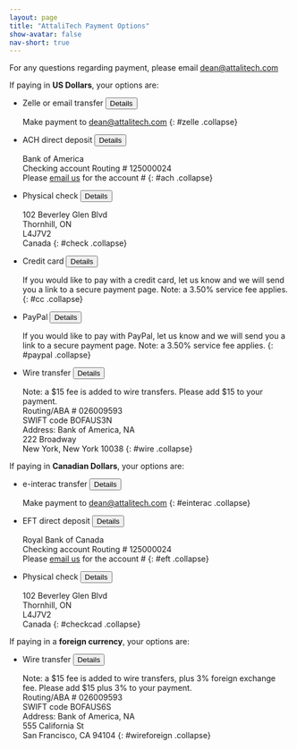 ```yaml
---
layout: page
title: "AttaliTech Payment Options"
show-avatar: false
nav-short: true
---
```


For any questions regarding payment, please email [dean@attalitech.com](mailto:dean@attalitech.com)

If paying in **US Dollars**, your options are:

- Zelle or email transfer <button data-target="#zelle" class="btn btn-link" data-toggle="collapse">Details</button>

  Make payment to [dean@attalitech.com](mailto:dean@attalitech.com)
  {: #zelle .collapse}
  
- ACH direct deposit <button data-target="#ach" class="btn btn-link" data-toggle="collapse">Details</button>

  Bank of America  
  Checking account
  Routing # 125000024  
  Please [email us](mailto:dean@attalitech.com) for the account #
  {: #ach .collapse}
  
- Physical check <button data-target="#check" class="btn btn-link" data-toggle="collapse">Details</button>

  102 Beverley Glen Blvd  
  Thornhill, ON  
  L4J7V2  
  Canada
  {: #check .collapse}
  
- Credit card <button data-target="#cc" class="btn btn-link" data-toggle="collapse">Details</button>

  If you would like to pay with a credit card, let us know and we will send you a link to a secure payment page. Note: a 3.50% service fee applies.
  {: #cc .collapse}
  
- PayPal <button data-target="#paypal" class="btn btn-link" data-toggle="collapse">Details</button>

  If you would like to pay with PayPal, let us know and we will send you a link to a secure payment page. Note: a 3.50% service fee applies.
  {: #paypal .collapse}
  
- Wire transfer <button data-target="#wire" class="btn btn-link" data-toggle="collapse">Details</button>

  Note: a $15 fee is added to wire transfers. Please add $15 to your payment.  
  Routing/ABA # 026009593   
  SWIFT code BOFAUS3N  
  Address: Bank of America, NA  
  222 Broadway   
  New York, New York 10038
  {: #wire .collapse}


If paying in **Canadian Dollars**, your options are:

- e-interac transfer <button data-target="#einterac" class="btn btn-link" data-toggle="collapse">Details</button>

  Make payment to dean@attalitech.com
  {: #einterac .collapse}

- EFT direct deposit <button data-target="#eft" class="btn btn-link" data-toggle="collapse">Details</button>

  Royal Bank of Canada  
  Checking account
  Routing # 125000024  
  Please [email us](mailto:dean@attalitech.com) for the account #
  {: #eft .collapse}

- Physical check <button data-target="#checkcad" class="btn btn-link" data-toggle="collapse">Details</button>

  102 Beverley Glen Blvd  
  Thornhill, ON  
  L4J7V2  
  Canada
  {: #checkcad .collapse}
  
If paying in a **foreign currency**, your options are:

- Wire transfer <button data-target="#wireforeign" class="btn btn-link" data-toggle="collapse">Details</button>

  Note: a $15 fee is added to wire transfers, plus 3% foreign exchange fee. Please add $15 plus 3% to your payment.  
  Routing/ABA # 026009593   
  SWIFT code BOFAUS6S  
  Address: Bank of America, NA  
  555 California St   
  San Francisco, CA 94104
  {: #wireforeign .collapse}
  
